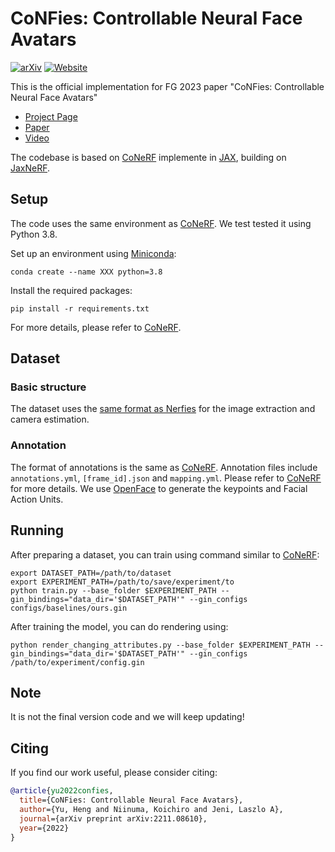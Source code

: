 # CoNFies: Controllable Neural Face Avatars
[![arXiv](https://img.shields.io/badge/arXiv-2211.08610-red.svg)](https://arxiv.org/abs/2211.08610)
[![Website](https://img.shields.io/badge/website-up-yellow.svg)](https://confies.github.io/)

This is the official implementation for FG 2023 paper "CoNFies: Controllable Neural Face Avatars" 

* [Project Page](https://confies.github.io/)
* [Paper](https://arxiv.org/abs/2211.08610)
* [Video](https://www.youtube.com/watch?v=DLgfEofnaoA)

The codebase is based on [CoNeRF](https://github.com/kacperkan/conerf)
implemente in [JAX](https://github.com/google/jax), building on
[JaxNeRF](https://github.com/google-research/google-research/tree/master/jaxnerf).


## Setup
The code uses the same environment as [CoNeRF](https://github.com/kacperkan/conerf). We test tested it using Python 3.8.

Set up an environment using [Miniconda](https://docs.conda.io/en/latest/miniconda.html):

    conda create --name XXX python=3.8

Install the required packages:

    pip install -r requirements.txt

For more details, please refer to [CoNeRF](https://github.com/kacperkan/conerf).


## Dataset
### Basic structure
The dataset uses the [same format as Nerfies](https://github.com/google/nerfies#datasets) for the image extraction and camera estimation.

### Annotation
The format of annotations is the same as [CoNeRF](https://github.com/kacperkan/conerf). Annotation files include `annotations.yml`, `[frame_id].json` and `mapping.yml`. Please refer to [CoNeRF](https://github.com/kacperkan/conerf) for more details. We use [OpenFace](https://github.com/TadasBaltrusaitis/OpenFace) to generate the keypoints and Facial Action Units.

## Running
After preparing a dataset, you can train using command similar to [CoNeRF](https://github.com/kacperkan/conerf):

    export DATASET_PATH=/path/to/dataset
    export EXPERIMENT_PATH=/path/to/save/experiment/to
    python train.py --base_folder $EXPERIMENT_PATH --gin_bindings="data_dir='$DATASET_PATH'" --gin_configs configs/baselines/ours.gin

After training the model, you can do rendering using:

    python render_changing_attributes.py --base_folder $EXPERIMENT_PATH --gin_bindings="data_dir='$DATASET_PATH'" --gin_configs /path/to/experiment/config.gin


## Note
It is not the final version code and we will keep updating!

## Citing
If you find our work useful, please consider citing:
```BibTeX
@article{yu2022confies,
  title={CoNFies: Controllable Neural Face Avatars},
  author={Yu, Heng and Niinuma, Koichiro and Jeni, Laszlo A},
  journal={arXiv preprint arXiv:2211.08610},
  year={2022}
}
```


